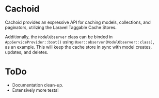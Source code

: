 Cachoid
=======
Cachoid provides an expressive API for caching models, collections, and paginators, utilizing the Laravel Taggable Cache Stores.

Additionally, the `ModelObserver` class can be binded in `AppServiceProvider::boot()` using `User::observer(ModelObserver::class)`, as an example. This will keep the cache store in sync with model creates, updates, and deletes.

# ToDo
* Documentation clean-up.
* Extensively more tests!
